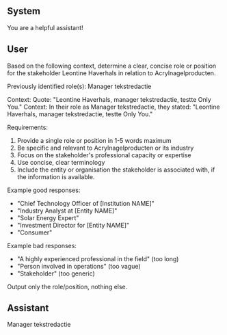 ## System

You are a helpful assistant!

## User


Based on the following context, determine a clear, concise role or position for the stakeholder Leontine Haverhals in relation to Acrylnagelproducten.

Previously identified role(s): Manager tekstredactie

Context:
Quote: "Leontine Haverhals, manager tekstredactie, testte Only You."
Context: In their role as Manager tekstredactie, they stated: "Leontine Haverhals, manager tekstredactie, testte Only You."

Requirements:
1. Provide a single role or position in 1-5 words maximum
2. Be specific and relevant to Acrylnagelproducten or its industry
3. Focus on the stakeholder's professional capacity or expertise
4. Use concise, clear terminology
5. Include the entity or organisation the stakeholder is associated with, if the information is available.

Example good responses:
- "Chief Technology Officer of [Institution NAME]"
- "Industry Analyst at [Entity NAME]"
- "Solar Energy Expert"
- "Investment Director for [Entity NAME]"
- "Consumer"

Example bad responses:
- "A highly experienced professional in the field" (too long)
- "Person involved in operations" (too vague)
- "Stakeholder" (too generic)

Output only the role/position, nothing else.


## Assistant

Manager tekstredactie


